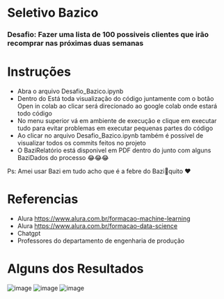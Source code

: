 # Seletivo Bazico
### Desafio: Fazer uma lista de 100 possiveis clientes que irão recomprar nas próximas duas semanas 

# Instruções 

- Abra o arquivo Desafio_Bazico.ipynb
- Dentro do Está toda visualização do código juntamente com o botão Open in colab ao clicar será direcionado ao google colab onde estará todo código 
- No menu superior vá em ambiente de execução e clique em executar tudo para evitar problemas em executar pequenas partes do código
- Ao clicar no arquivo Desafio_Bazico.ipynb também é possível de visualizar todos os commits feitos no projeto
- O BaziRelatório está disponivel em PDF dentro do junto com alguns BaziDados do processo 😂😂😂

Ps: Amei usar Bazi em tudo acho que é a febre do Bazi🦟quito ❤️

# Referencias

- Alura https://www.alura.com.br/formacao-machine-learning
- Alura https://www.alura.com.br/formacao-data-science
- Chatgpt 
- Professores do departamento de engenharia de produção


# Alguns dos Resultados

![image](https://user-images.githubusercontent.com/100776631/234132786-0893d30a-29eb-4361-aab9-5a5ebbd5a9d4.png)
![image](https://user-images.githubusercontent.com/100776631/234132834-28793c23-0c6c-4be2-9eef-3e07041898ee.png)
![image](https://user-images.githubusercontent.com/100776631/234132854-fae7bca8-4da2-4a0e-9bae-ae9080bbdea2.png)





